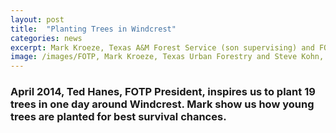 ```yaml
---
layout: post
title:  "Planting Trees in Windcrest"
categories: news
excerpt: Mark Kroeze, Texas A&M Forest Service (son supervising) and FOTP member Steve Kohn
image: /images/FOTP, Mark Kroeze, Texas Urban Forestry and Steve Kohn, April 2014.JPG 
---
```


### April 2014, Ted Hanes, FOTP President, inspires us to plant 19 trees in one day around Windcrest. Mark show us how young trees are planted for best survival chances.


